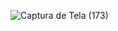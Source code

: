 
![Captura de Tela (173)](https://github.com/user-attachments/assets/79c430a1-0262-4833-8575-de9d18d434d7)

